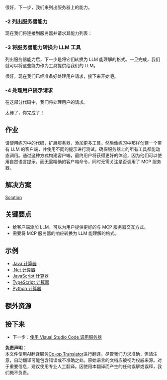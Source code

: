 <!--
CO_OP_TRANSLATOR_METADATA:
{
  "original_hash": "9d80e2a99a9aea8d8226253e6baf4c8c",
  "translation_date": "2025-06-06T18:02:23+00:00",
  "source_file": "03-GettingStarted/03-llm-client/README.md",
  "language_code": "zh"
}
-->
很好，下一步，我们来列出服务器上的能力。

### -2 列出服务器能力

现在我们将连接到服务器并请求其能力列表：

### -3 将服务器能力转换为 LLM 工具

列出服务器能力后，下一步是将它们转换为 LLM 能理解的格式。一旦完成，我们就可以将这些能力作为工具提供给我们的 LLM。

很好，现在我们已经准备好处理用户请求，接下来开始吧。

### -4 处理用户提示请求

在这部分代码中，我们将处理用户的请求。

太棒了，你完成了！

## 作业

请使用练习中的代码，扩展服务器，添加更多工具。然后像练习中那样创建一个带有 LLM 的客户端，并使用不同的提示进行测试，确保服务器上的所有工具都能动态调用。通过这种方式构建客户端，最终用户将获得更好的体验，因为他们可以使用自然语言提示，而无需精确的客户端命令，同时无需关注是否调用了 MCP 服务器。

## 解决方案

[Solution](/03-GettingStarted/03-llm-client/solution/README.md)

## 关键要点

- 给客户端添加 LLM，可以为用户提供更好的与 MCP 服务器交互方式。
- 需要将 MCP 服务器的响应转换为 LLM 能理解的格式。

## 示例

- [Java 计算器](../samples/java/calculator/README.md)
- [.Net 计算器](../../../../03-GettingStarted/samples/csharp)
- [JavaScript 计算器](../samples/javascript/README.md)
- [TypeScript 计算器](../samples/typescript/README.md)
- [Python 计算器](../../../../03-GettingStarted/samples/python)

## 额外资源

## 接下来

- 下一步：[使用 Visual Studio Code 调用服务器](/03-GettingStarted/04-vscode/README.md)

**免责声明**：  
本文件使用AI翻译服务[Co-op Translator](https://github.com/Azure/co-op-translator)进行翻译。尽管我们力求准确，但请注意，自动翻译可能包含错误或不准确之处。原始语言的文档应被视为权威来源。对于重要信息，建议使用专业人工翻译。因使用本翻译而产生的任何误解或误释，我们概不负责。